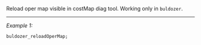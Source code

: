 Reload oper map visible in costMap diag tool. Working only in `buldozer`.


---
*Example 1:*
```sqf
buldozer_reloadOperMap;
```